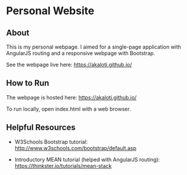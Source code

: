 # Personal Website

About
-----

This is my personal webpage. I aimed for a single-page application with AngularJS routing and a responsive webpage with Bootstrap.

See the webpage live here: https://akaloti.github.io/

How to Run
----------

The webpage is hosted here: https://akaloti.github.io/

To run locally, open index.html with a web browser.

Helpful Resources
-----------------

* W3Schools Bootstrap tutorial:
http://www.w3schools.com/bootstrap/default.asp

* Introductory MEAN tutorial (helped with AngularJS routing):
https://thinkster.io/tutorials/mean-stack
